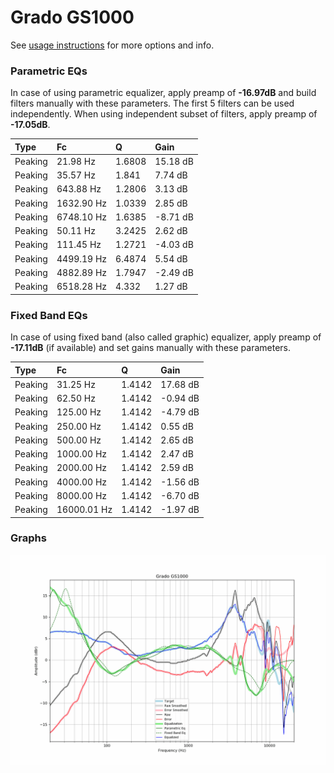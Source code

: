 # Grado GS1000
See [usage instructions](https://github.com/jaakkopasanen/AutoEq#usage) for more options and info.

### Parametric EQs
In case of using parametric equalizer, apply preamp of **-16.97dB** and build filters manually
with these parameters. The first 5 filters can be used independently.
When using independent subset of filters, apply preamp of **-17.05dB**.

| Type    | Fc         |      Q | Gain     |
|:--------|:-----------|:-------|:---------|
| Peaking | 21.98 Hz   | 1.6808 | 15.18 dB |
| Peaking | 35.57 Hz   | 1.841  | 7.74 dB  |
| Peaking | 643.88 Hz  | 1.2806 | 3.13 dB  |
| Peaking | 1632.90 Hz | 1.0339 | 2.85 dB  |
| Peaking | 6748.10 Hz | 1.6385 | -8.71 dB |
| Peaking | 50.11 Hz   | 3.2425 | 2.62 dB  |
| Peaking | 111.45 Hz  | 1.2721 | -4.03 dB |
| Peaking | 4499.19 Hz | 6.4874 | 5.54 dB  |
| Peaking | 4882.89 Hz | 1.7947 | -2.49 dB |
| Peaking | 6518.28 Hz | 4.332  | 1.27 dB  |

### Fixed Band EQs
In case of using fixed band (also called graphic) equalizer, apply preamp of **-17.11dB**
(if available) and set gains manually with these parameters.

| Type    | Fc          |      Q | Gain     |
|:--------|:------------|:-------|:---------|
| Peaking | 31.25 Hz    | 1.4142 | 17.68 dB |
| Peaking | 62.50 Hz    | 1.4142 | -0.94 dB |
| Peaking | 125.00 Hz   | 1.4142 | -4.79 dB |
| Peaking | 250.00 Hz   | 1.4142 | 0.55 dB  |
| Peaking | 500.00 Hz   | 1.4142 | 2.65 dB  |
| Peaking | 1000.00 Hz  | 1.4142 | 2.47 dB  |
| Peaking | 2000.00 Hz  | 1.4142 | 2.59 dB  |
| Peaking | 4000.00 Hz  | 1.4142 | -1.56 dB |
| Peaking | 8000.00 Hz  | 1.4142 | -6.70 dB |
| Peaking | 16000.01 Hz | 1.4142 | -1.97 dB |

### Graphs
![](./Grado%20GS1000.png)
